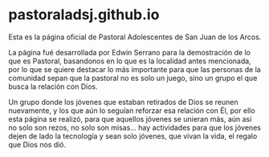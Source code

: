 # pastoraladsj.github.io

Esta es la página oficial de Pastoral Adolescentes de San Juan de los Arcos.

La página fué desarrollada por Edwin Serrano para la demostración de lo que es Pastoral, basandonos en lo que es la localidad antes mencionada, por lo que se quiere destacar lo más importante para que las personas de la comunidad sepan que la pastoral no es solo un juego, sino un grupo el que busca la relación con Dios.

Un grupo donde los jóvenes que estaban retirados de Dios se reunen nuevamente, y los que aún lo seguían reforzar esa relación con Él, por ello esta página se realizó, para que aquellos jóvenes se unieran más, aún así no solo son rezos, no solo son misas... hay actividades para que los jóvenes dejen de lado la tecnología y sean solo jóvenes, que vivan la vida, el regalo que Dios nos dió.
